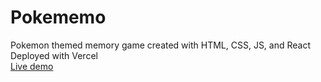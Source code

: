 # Pokememo
Pokemon themed memory game created with HTML, CSS, JS, and React  
Deployed with Vercel  
[Live demo](https://pokememo-chi.vercel.app/)
